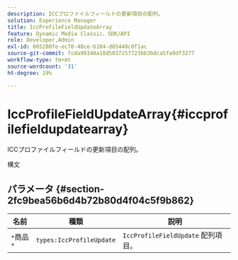 ```yaml
---
description: ICCプロファイルフィールドの更新項目の配列。
solution: Experience Manager
title: IccProfileFieldUpdateArray
feature: Dynamic Media Classic、SDK/API
role: Developer,Admin
exl-id: 665280fe-ec76-48ce-b104-d65440c0f1ac
source-git-commit: fcda99340a18d5037157723bb3bdca5fa9df3277
workflow-type: tm+mt
source-wordcount: '31'
ht-degree: 19%

---
```


# IccProfileFieldUpdateArray{#iccprofilefieldupdatearray}

ICCプロファイルフィールドの更新項目の配列。

構文

## パラメータ {#section-2fc9bea56b6d4b72b80d4f04c5f9b862}

| 名前 | 種類 | 説明 |
|---|---|---|
| `*`商品`*` | `types:IccProfileUpdate` | `IccProfileFieldUpdate` 配列項目。 |
